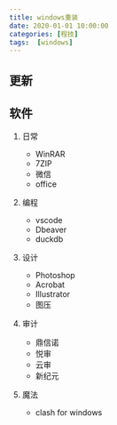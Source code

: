 ```yaml
---
title: windows重装
date: 2020-01-01 10:00:00
categories: [程技]
tags:  [windows]
---
```


## 更新

## 软件
1. 日常
   - WinRAR
   - 7ZIP
   - 微信
   - office

2. 编程
   - vscode
   - Dbeaver
   - duckdb

3. 设计
   - Photoshop
   - Acrobat
   - Illustrator
   - 图压

4. 审计
   - 鼎信诺
   - 悦审
   - 云审
   - 新纪元

5. 魔法
   - clash for windows

